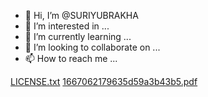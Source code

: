 - 👋 Hi, I’m @SURIYUBRAKHA
- 👀 I’m interested in ...
- 🌱 I’m currently learning ...
- 💞️ I’m looking to collaborate on ...
- 📫 How to reach me ...

<!---
SURIYUBRAKHA/SURIYUBRAKHA is a ✨ special ✨ repository because its `README.md` (this file) appears on your GitHub profile.
You can click the Preview link to take a look at your changes.
--->
[LICENSE.txt](https://github.com/SURIYUBRAKHA/SURIYUBRAKHA/files/9894492/LICENSE.txt)
[1667062179635d59a3b43b5.pdf](https://github.com/SURIYUBRAKHA/SURIYUBRAKHA/files/9894493/1667062179635d59a3b43b5.pdf)
